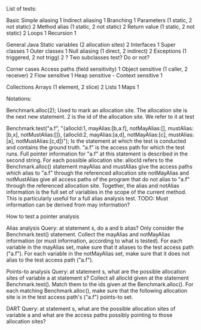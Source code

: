 List of tests:

Basic
	Simple aliasing							1
	Indirect aliasing						1
	Branching								1
	Parameters (1 static, 2 not static)		2
	Method alias (1 static, 2 not static)	2
	Return value (1 static, 2 not static)	2
	Loops									1
	Recursion								1

General Java
	Static variables (2 allocation sites)	2
	Interfaces								1
	Super classes							1
	Outer classes							1
	Null aliasing (1 direct, 2 indirect)	2
	Exceptions (1 triggered, 2 not trigg)	2
	? Two subclasses test? Do or not?

Corner cases
	Access paths (field sensitivity)		1
	Object sensitive (1 caller, 2 receiver)	2
	Flow sensitive							1
	Heap sensitive							-
	Context sensitive 						1

Collections
	Arrays (1 element, 2 slice)				2
	Lists									1
	Maps									1
	
	


Notations:

Benchmark.alloc(2);
	Used to mark an allocation site. The allocation site is the next new statement.
	2 is the id of the allocation site. We refer to it at test
	
Benchmark.test("a.f", "{allocId:1, mayAlias:[b,a.f], notMayAlias:[], mustAlias:[b,x], notMustAlias:[]},
					 {allocId:2, mayAlias:[a,d], notMayAlias:[c], mustAlias:[a], notMustAlias:[c,d]}");
	Is the statement at which the test is conducted and contains the ground truth.
	"a.f" is the access path for which the test runs.
	Full pointer information for "a.f" at this statement is described in the second string.
	For each possible allocation site:
		allocId refers to the Benchmark.alloc() statement
		mayAlias and mustAlias give the access paths which alias to "a.f" through the referenced allocation site
		notMayAlias and notMustAlias give all access paths of the program that do not alias to "a.f" through the referenced allocation site. 
		Together, the alias and notAlias information is the full set of variables in the scope of the current method. This is particularly useful for a full alias analysis test.
TODO: Must information can be derived from may information?
	


How to test a pointer analysis

Alias analysis
	Query: at statement s, do a and b alias?
	Only consider the Benchmark.test() statement. 
	Collect the mayAlias and notMayAlias information (or must information, according to what is tested). 
	For each variable in the mayAlias set, make sure that it aliases to the test access path ("a.f").
	For each variable in the notMayAlias set, make sure that it does not alias to the test access path ("a.f").
	
Points-to analysis
	Query: at statement s, what are the possible allocation sites of variable a at statement s?
	Collect all allocId given at the statement Benchmark.test().
	Match them to the ids given at the Benchmark.alloc().
	For each matching Benchmark.alloc(), make sure that the following allocation site is in the test access path's ("a.f") points-to set.
	
DART
	Query: at statement s, what are the possible allocation sites of variable a and what are the access paths possibly pointing to those allocation sites?
